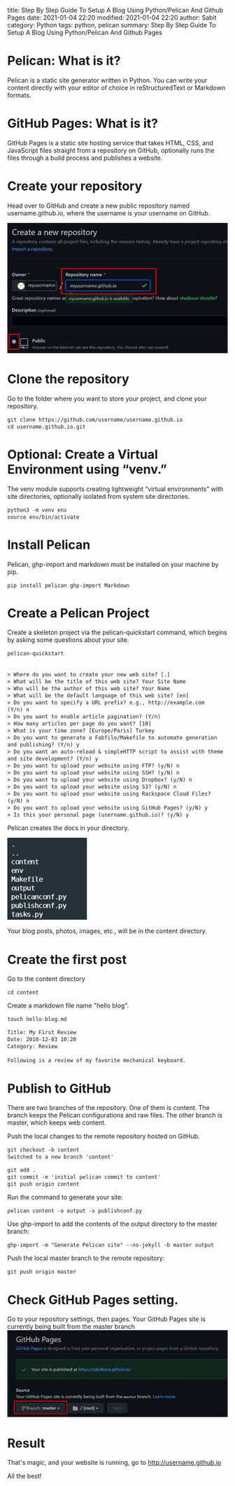 title: Step By Step Guide To Setup A Blog Using Python/Pelican And Github Pages
date: 2021-01-04 22:20
modified: 2021-01-04 22:20
author: Sabit
category: Python
tags: python, pelican
summary: Step By Step Guide To Setup A Blog Using Python/Pelican And Github Pages


# Pelican: What is it?
Pelican is a static site generator written in Python. You can write your content directly with your editor of choice in reStructuredText or Markdown formats.

# GitHub Pages: What is it?
GitHub Pages is a static site hosting service that takes HTML, CSS, and JavaScript files straight from a repository on GitHub, optionally runs the files through a build process and publishes a website.

# Create your repository
Head over to GitHub and create a new public repository named username.github.io, where the username is your username on GitHub.

![GitHub Pages Create A New Repository](images/github-pages-create-a-new-repository.png)

# Clone the repository
Go to the folder where you want to store your project, and clone your repository.

```
git clone https://github.com/username/username.github.io
cd username.github.io.git

```

# Optional: Create a Virtual Environment using “venv.”
The venv module supports creating lightweight “virtual environments” with site directories, optionally isolated from system site directories.

```
python3 -m venv env
source env/bin/activate

```

# Install Pelican
Pelican, ghp-import and markdown must be installed on your machine by pip.

```
pip install pelican ghp-import Markdown

```

# Create a Pelican Project
Create a skeleton project via the pelican-quickstart command, which begins by asking some questions about your site.

```
pelican-quickstart


> Where do you want to create your new web site? [.]  
> What will be the title of this web site? Your Site Name
> Who will be the author of this web site? Your Name
> What will be the default language of this web site? [en]
> Do you want to specify a URL prefix? e.g., http://example.com   (Y/n) n
> Do you want to enable article pagination? (Y/n)
> How many articles per page do you want? [10]
> What is your time zone? [Europe/Paris] Turkey
> Do you want to generate a Fabfile/Makefile to automate generation and publishing? (Y/n) y
> Do you want an auto-reload & simpleHTTP script to assist with theme and site development? (Y/n) y
> Do you want to upload your website using FTP? (y/N) n
> Do you want to upload your website using SSH? (y/N) n
> Do you want to upload your website using Dropbox? (y/N) n
> Do you want to upload your website using S3? (y/N) n
> Do you want to upload your website using Rackspace Cloud Files? (y/N) n
> Do you want to upload your website using GitHub Pages? (y/N) y
> Is this your personal page (username.github.io)? (y/N) y

```


Pelican creates the docs in your directory.

![Pelican Directory](images/pelican-directory.png)

Your blog posts, photos, images, etc., will be in the content directory.

# Create the first post
Go to the content directory

```
cd content

```

Create a markdown file name "hello blog".

```
touch hello-blog.md

```

```
Title: My First Review
Date: 2010-12-03 10:20
Category: Review

Following is a review of my favorite mechanical keyboard.

```

# Publish to GitHub
There are two branches of the repository.
One of them is content. The branch keeps the Pelican configurations and raw files. 
The other branch is master, which keeps web content.

Push the local changes to the remote repository hosted on GitHub.
```
git checkout -b content
Switched to a new branch 'content'

```

```
git add .
git commit -m 'initial pelican commit to content'
git push origin content

```
Run the command to generate your site:
```
pelican content -o output -s publishconf.py

```
Use ghp-import to add the contents of the output directory to the master branch:
```
ghp-import -m "Generate Pelican site" --no-jekyll -b master output

```
Push the local master branch to the remote repository:
```
git push origin master

```
# Check GitHub Pages setting. 

Go to your repository settings, then pages.
Your GitHub Pages site is currently being built from the master branch
![GitHub Pages Settings](images/github-pages-settings.png)

# Result
That's magic, and your website is running, go to http://username.github.io

All the best!
